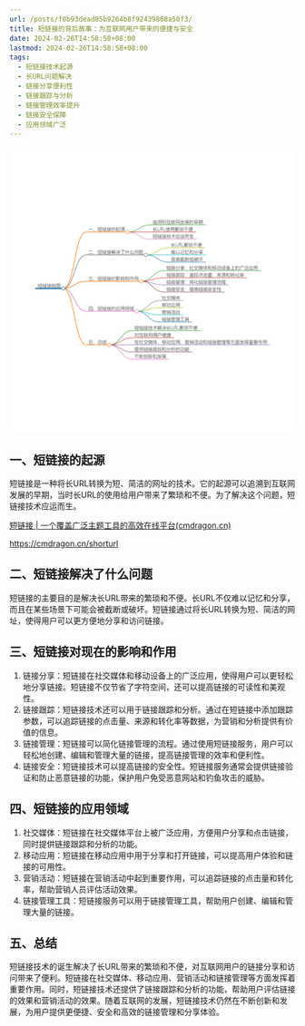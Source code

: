 ```yaml
---
url: /posts/f0b93dead85b9264b8f92439868a50f3/
title: 短链接的背后故事：为互联网用户带来的便捷与安全
date: 2024-02-26T14:58:58+08:00
lastmod: 2024-02-26T14:58:58+08:00
tags:
  - 短链接技术起源
  - 长URL问题解决
  - 链接分享便利性
  - 链接跟踪与分析
  - 链接管理效率提升
  - 链接安全保障
  - 应用领域广泛
---
```



<img src="/images/2024_02_26 15_01_01.png" title="2024_02_26 15_01_01.png" alt="2024_02_26 15_01_01.png"/>

## 一、短链接的起源

短链接是一种将长URL转换为短、简洁的网址的技术。它的起源可以追溯到互联网发展的早期，当时长URL的使用给用户带来了繁琐和不便。为了解决这个问题，短链接技术应运而生。

[短链接 | 一个覆盖广泛主题工具的高效在线平台(cmdragon.cn)](https://cmdragon.cn/shorturl)

https://cmdragon.cn/shorturl

## 二、短链接解决了什么问题

短链接的主要目的是解决长URL带来的繁琐和不便。长URL不仅难以记忆和分享，而且在某些场景下可能会被截断或破坏。短链接通过将长URL转换为短、简洁的网址，使得用户可以更方便地分享和访问链接。

## 三、短链接对现在的影响和作用

1. 链接分享：短链接在社交媒体和移动设备上的广泛应用，使得用户可以更轻松地分享链接。短链接不仅节省了字符空间，还可以提高链接的可读性和美观性。
2. 链接跟踪：短链接技术还可以用于链接跟踪和分析。通过在短链接中添加跟踪参数，可以追踪链接的点击量、来源和转化率等数据，为营销和分析提供有价值的信息。
3. 链接管理：短链接可以简化链接管理的流程。通过使用短链接服务，用户可以轻松地创建、编辑和管理大量的链接，提高链接管理的效率和便利性。
4. 链接安全：短链接技术可以提高链接的安全性。短链接服务通常会提供链接验证和防止恶意链接的功能，保护用户免受恶意网站和钓鱼攻击的威胁。

## 四、短链接的应用领域

1. 社交媒体：短链接在社交媒体平台上被广泛应用，方便用户分享和点击链接，同时提供链接跟踪和分析的功能。
2. 移动应用：短链接在移动应用中用于分享和打开链接，可以提高用户体验和链接的可用性。
3. 营销活动：短链接在营销活动中起到重要作用，可以追踪链接的点击量和转化率，帮助营销人员评估活动效果。
4. 链接管理工具：短链接服务可以用于链接管理工具，帮助用户创建、编辑和管理大量的链接。

## 五、总结

短链接技术的诞生解决了长URL带来的繁琐和不便，对互联网用户的链接分享和访问带来了便利。短链接在社交媒体、移动应用、营销活动和链接管理等方面发挥着重要作用。同时，短链接技术还提供了链接跟踪和分析的功能，帮助用户评估链接的效果和营销活动的效果。随着互联网的发展，短链接技术仍然在不断创新和发展，为用户提供更便捷、安全和高效的链接管理和分享体验。